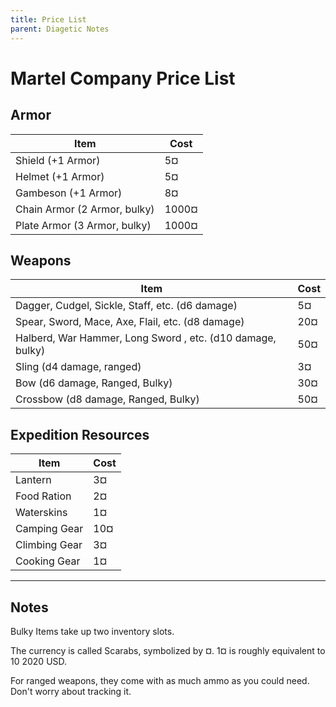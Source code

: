 ```yaml
---
title: Price List
parent: Diagetic Notes
---
```


# Martel Company Price List

## Armor

Item | Cost
---|---
Shield (+1 Armor) | 5¤ 
Helmet (+1 Armor) | 5¤ 
Gambeson (+1 Armor) | 8¤
Chain Armor (2 Armor, bulky) | 1000¤
Plate Armor (3 Armor, bulky) | 1000¤



## Weapons

Item | Cost
---|---
Dagger, Cudgel, Sickle, Staff, etc. (d6 damage) | 5¤
Spear, Sword, Mace, Axe, Flail, etc. (d8 damage) | 20¤
Halberd, War Hammer, Long Sword , etc. (d10 damage, bulky) | 50¤
Sling (d4 damage, ranged) | 3¤
Bow (d6 damage, Ranged, Bulky) | 30¤
Crossbow (d8 damage, Ranged, Bulky) | 50¤


## Expedition Resources

Item | Cost
---|---
Lantern | 3¤
Food Ration | 2¤
Waterskins | 1¤
Camping Gear | 10¤
Climbing Gear | 3¤
Cooking Gear | 1¤

















---

## Notes

Bulky Items take up two inventory slots.

The currency is called Scarabs, symbolized by ¤. 
1¤ is roughly equivalent to 10 2020 USD.

For ranged weapons, they come with as much ammo as you could need.
Don't worry about tracking it.

